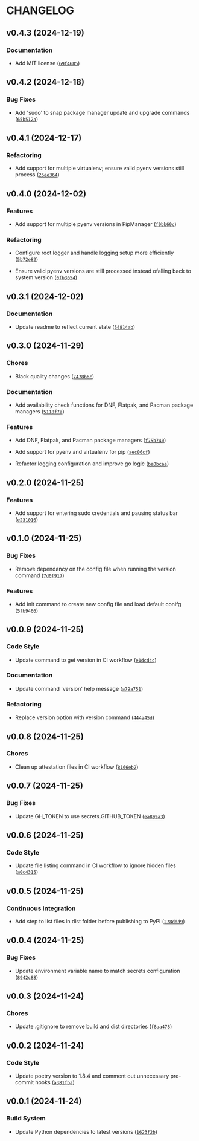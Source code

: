 # CHANGELOG


## v0.4.3 (2024-12-19)

### Documentation

- Add MIT license
  ([`69f4685`](https://github.com/timmyb824/one-updater/commit/69f4685aec566514610e89d00e6c97e7cb82b4c7))


## v0.4.2 (2024-12-18)

### Bug Fixes

- Add 'sudo' to snap package manager update and upgrade commands
  ([`65b512a`](https://github.com/timmyb824/one-updater/commit/65b512a6868c12242f0f7d0063cd2ac8ef7eb88b))


## v0.4.1 (2024-12-17)

### Refactoring

- Add support for multiple virtualenv; ensure valid pyenv versions still process
  ([`25ee364`](https://github.com/timmyb824/one-updater/commit/25ee3641f3dcfa44327fff2e8436367d73c6939f))


## v0.4.0 (2024-12-02)

### Features

- Add support for multiple pyenv versions in PipManager
  ([`f0bb60c`](https://github.com/timmyb824/one-updater/commit/f0bb60c1ae229a1733d648e4908ec67ba3f18bc3))

### Refactoring

- Configure root logger and handle logging setup more efficiently
  ([`5b72e82`](https://github.com/timmyb824/one-updater/commit/5b72e82fc96994966c597e749a398f52a5b88cbb))

- Ensure valid pyenv versions are still processed instead ofalling back to system version
  ([`0fb3654`](https://github.com/timmyb824/one-updater/commit/0fb365437dd2a8c28d0cb9f7a55189123e63e61a))


## v0.3.1 (2024-12-02)

### Documentation

- Update readme to reflect current state
  ([`54814ab`](https://github.com/timmyb824/one-updater/commit/54814ab3111000b39b7f63eee34f7cd7cdc11123))


## v0.3.0 (2024-11-29)

### Chores

- Black quality changes
  ([`7478b6c`](https://github.com/timmyb824/one-updater/commit/7478b6cd54ceae9794e69c9350e78b214365c3f2))

### Documentation

- Add availability check functions for DNF, Flatpak, and Pacman package managers
  ([`5118f7a`](https://github.com/timmyb824/one-updater/commit/5118f7a6dc1d505d03c3e15afbed561525e383f0))

### Features

- Add DNF, Flatpak, and Pacman package managers
  ([`f75b740`](https://github.com/timmyb824/one-updater/commit/f75b7406d1f9c38fb8fc034699dd43f4c06b2829))

- Add support for pyenv and virtualenv for pip
  ([`aec06cf`](https://github.com/timmyb824/one-updater/commit/aec06cfd03aaa01b9316290e11900544498cb0eb))

- Refactor logging configuration and improve go logic
  ([`ba0bcae`](https://github.com/timmyb824/one-updater/commit/ba0bcaecffc30044cdb4ceba0f8d9793b0cd53d7))


## v0.2.0 (2024-11-25)

### Features

- Add support for entering sudo credentials and pausing status bar
  ([`e231016`](https://github.com/timmyb824/one-updater/commit/e2310162808e307121f223a7826850c070adc36d))


## v0.1.0 (2024-11-25)

### Bug Fixes

- Remove dependancy on the config file when running the version command
  ([`7d0f917`](https://github.com/timmyb824/one-updater/commit/7d0f91741b92c1a9d83074fae32a472eaba2720d))

### Features

- Add init command to create new config file and load default conifg
  ([`5fb9466`](https://github.com/timmyb824/one-updater/commit/5fb9466f8978d91c79e812502f92fbea056ed4dc))


## v0.0.9 (2024-11-25)

### Code Style

- Update command to get version in CI workflow
  ([`e1dcd4c`](https://github.com/timmyb824/one-updater/commit/e1dcd4c3de673649e6f7a06f1415a034ce70147b))

### Documentation

- Update command 'version' help message
  ([`a79a751`](https://github.com/timmyb824/one-updater/commit/a79a75161d89ce6ce3b5ef437185c93c3924d06c))

### Refactoring

- Replace version option with version command
  ([`444a45d`](https://github.com/timmyb824/one-updater/commit/444a45d0b9464e2d06abba57683790d14513711d))


## v0.0.8 (2024-11-25)

### Chores

- Clean up attestation files in CI workflow
  ([`8166eb2`](https://github.com/timmyb824/one-updater/commit/8166eb298f2069e9d9ec8e70d73bbe7b2a485741))


## v0.0.7 (2024-11-25)

### Bug Fixes

- Update GH_TOKEN to use secrets.GITHUB_TOKEN
  ([`ea899a3`](https://github.com/timmyb824/one-updater/commit/ea899a338b9b6595ef622e8d0004571e47268ec7))


## v0.0.6 (2024-11-25)

### Code Style

- Update file listing command in CI workflow to ignore hidden files
  ([`a0c4315`](https://github.com/timmyb824/one-updater/commit/a0c431550447211411119ce0d8c9f59d4180a74a))


## v0.0.5 (2024-11-25)

### Continuous Integration

- Add step to list files in dist folder before publishing to PyPI
  ([`278ddd9`](https://github.com/timmyb824/one-updater/commit/278ddd95a79441d56dbaa24feac30cb697125ff7))


## v0.0.4 (2024-11-25)

### Bug Fixes

- Update environment variable name to match secrets configuration
  ([`8942c88`](https://github.com/timmyb824/one-updater/commit/8942c889ea25037d3a2ca28a6fbbae1bbb6768c7))


## v0.0.3 (2024-11-24)

### Chores

- Update .gitignore to remove build and dist directories
  ([`f8aa478`](https://github.com/timmyb824/one-updater/commit/f8aa47875e48c235797f769f1f8cc5ebd31a1f22))


## v0.0.2 (2024-11-24)

### Code Style

- Update poetry version to 1.8.4 and comment out unnecessary pre-commit hooks
  ([`a381fba`](https://github.com/timmyb824/one-updater/commit/a381fba77ed9efe02fce38e3f0b5263d0429b818))


## v0.0.1 (2024-11-24)

### Build System

- Update Python dependencies to latest versions
  ([`1623f2b`](https://github.com/timmyb824/one-updater/commit/1623f2b316b097928a466d1f324f136b6bb1e938))
